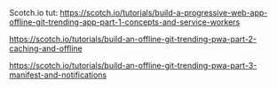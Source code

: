 Scotch.io tut:
https://scotch.io/tutorials/build-a-progressive-web-app-offline-git-trending-app-part-1-concepts-and-service-workers

https://scotch.io/tutorials/build-an-offline-git-trending-pwa-part-2-caching-and-offline

https://scotch.io/tutorials/build-an-offline-git-trending-pwa-part-3-manifest-and-notifications

